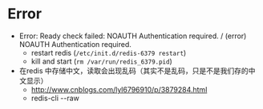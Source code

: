 # Error
 
 - Error: Ready check failed: NOAUTH Authentication required. / (error) NOAUTH Authentication required.
   - restart redis (```/etc/init.d/redis-6379 restart```)
   - kill and start (```rm /var/run/redis_6379.pid```)
 - 在redis 中存储中文，读取会出现乱码（其实不是乱码，只是不是我们存的中文显示）
    - http://www.cnblogs.com/lyl6796910/p/3879284.html
    - redis-cli --raw
        